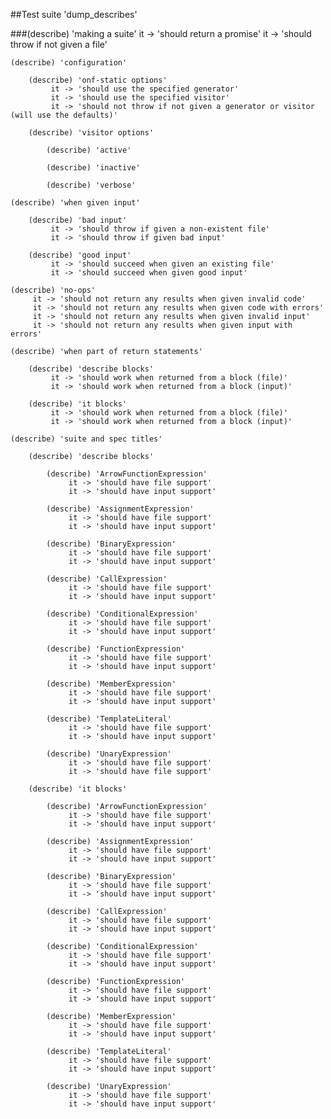##Test suite 'dump_describes'

###(describe) 'making a suite'
	 it -> 'should return a promise'
	 it -> 'should throw if not given a file'

	(describe) 'configuration'

		(describe) 'onf-static options'
			 it -> 'should use the specified generator'
			 it -> 'should use the specified visitor'
			 it -> 'should not throw if not given a generator or visitor (will use the defaults)'

		(describe) 'visitor options'

			(describe) 'active'

			(describe) 'inactive'

			(describe) 'verbose'

	(describe) 'when given input'

		(describe) 'bad input'
			 it -> 'should throw if given a non-existent file'
			 it -> 'should throw if given bad input'

		(describe) 'good input'
			 it -> 'should succeed when given an existing file'
			 it -> 'should succeed when given good input'

	(describe) 'no-ops'
		 it -> 'should not return any results when given invalid code'
		 it -> 'should not return any results when given code with errors'
		 it -> 'should not return any results when given invalid input'
		 it -> 'should not return any results when given input with errors'

	(describe) 'when part of return statements'

		(describe) 'describe blocks'
			 it -> 'should work when returned from a block (file)'
			 it -> 'should work when returned from a block (input)'

		(describe) 'it blocks'
			 it -> 'should work when returned from a block (file)'
			 it -> 'should work when returned from a block (input)'

	(describe) 'suite and spec titles'

		(describe) 'describe blocks'

			(describe) 'ArrowFunctionExpression'
				 it -> 'should have file support'
				 it -> 'should have input support'

			(describe) 'AssignmentExpression'
				 it -> 'should have file support'
				 it -> 'should have input support'

			(describe) 'BinaryExpression'
				 it -> 'should have file support'
				 it -> 'should have input support'

			(describe) 'CallExpression'
				 it -> 'should have file support'
				 it -> 'should have input support'

			(describe) 'ConditionalExpression'
				 it -> 'should have file support'
				 it -> 'should have input support'

			(describe) 'FunctionExpression'
				 it -> 'should have file support'
				 it -> 'should have input support'

			(describe) 'MemberExpression'
				 it -> 'should have file support'
				 it -> 'should have input support'

			(describe) 'TemplateLiteral'
				 it -> 'should have file support'
				 it -> 'should have input support'

			(describe) 'UnaryExpression'
				 it -> 'should have file support'
				 it -> 'should have file support'

		(describe) 'it blocks'

			(describe) 'ArrowFunctionExpression'
				 it -> 'should have file support'
				 it -> 'should have input support'

			(describe) 'AssignmentExpression'
				 it -> 'should have file support'
				 it -> 'should have input support'

			(describe) 'BinaryExpression'
				 it -> 'should have file support'
				 it -> 'should have input support'

			(describe) 'CallExpression'
				 it -> 'should have file support'
				 it -> 'should have input support'

			(describe) 'ConditionalExpression'
				 it -> 'should have file support'
				 it -> 'should have input support'

			(describe) 'FunctionExpression'
				 it -> 'should have file support'
				 it -> 'should have input support'

			(describe) 'MemberExpression'
				 it -> 'should have file support'
				 it -> 'should have input support'

			(describe) 'TemplateLiteral'
				 it -> 'should have file support'
				 it -> 'should have input support'

			(describe) 'UnaryExpression'
				 it -> 'should have file support'
				 it -> 'should have input support'